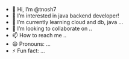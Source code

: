 - 👋 Hi, I’m @tnosh7
- 👀 I’m interested in java backend developer! 
- 🌱 I’m currently learning cloud and db, java ...
- 💞️ I’m looking to collaborate on ..
- 📫 How to reach me ..
- 😄 Pronouns: ...
- ⚡ Fun fact: ...

<!---
tnosh7/tnosh7 is a ✨ special ✨ repository because its `README.md` (this file) appears on your GitHub profile.
You can click the Preview link to take a look at your changes.
--->
